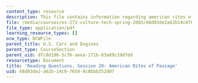 ```yaml
---
content_type: resource
description: This file contains information regarding american rites of passage.
file: /media/courses/es-272-culture-tech-spring-2003/68d03de2a62b14c076540c8bbb352d07_MITES_272S03_q20.pdf
file_type: application/pdf
learning_resource_types: []
ocw_type: OCWFile
parent_title: U.S. Cars and Engines
parent_type: CourseSection
parent_uid: dfc8d196-5c7b-aeea-171b-63a69c19d7dd
resourcetype: Document
title: 'Reading Questions, Session 20: American Rites of Passage'
uid: 68d03de2-a62b-14c0-7654-0c8bbb352d07
---
```

